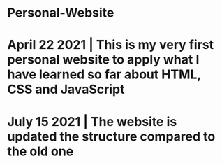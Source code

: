# Personal-Website
# April 22 2021 | This is my very first personal website to apply what I have learned so far about HTML, CSS and JavaScript
# July 15 2021 | The website is updated the structure compared to the old one
